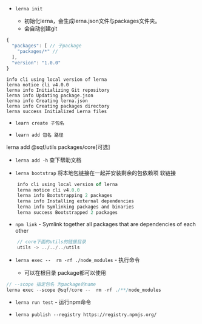 


##


* `lerna init` 

    * 初始化lerna，会生成lerna.json文件与packages文件夹。
    * 会自动创建git
```js
{
  "packages": [ // 子package
    "packages/*" //
  ],
  "version": "1.0.0"
}
```

```
info cli using local version of lerna
lerna notice cli v4.0.0
lerna info Initializing Git repository
lerna info Updating package.json
lerna info Creating lerna.json
lerna info Creating packages directory
lerna success Initialized Lerna files
```


* `learn create 子包名`


* `learn add 包名 路径`

lerna add @sqf/utils packages/core[可选]


* `lerna add -h` 查下帮助文档

* `lerna bootstrap` 将本地包链接在一起并安装剩余的包依赖项 软链接
```js
    info cli using local version of lerna
    lerna notice cli v4.0.0
    lerna info Bootstrapping 2 packages
    lerna info Installing external dependencies
    lerna info Symlinking packages and binaries
    lerna success Bootstrapped 2 packages
```

* `npm link` - Symlink together all packages that are dependencies of each other

```js
    // core下面的utils的链接目录
    utils -> ../../../utils
```

* `lerna exec --  rm -rf ./node_modules` - 执行命令

    * 可以在根目录 package都可以使用 

```js
// --scope 指定包名 为package的name
lerna exec --scope @sqf/core --  rm -rf ./**/node_modules

```


* `lerna run test` - 运行npm命令


* `lerna publish --registry https://registry.npmjs.org/`